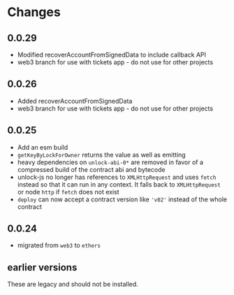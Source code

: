 # Changes

## 0.0.29

- Modified recoverAccountFromSignedData to include callback API
- web3 branch for use with tickets app - do not use for other projects

## 0.0.26

- Added recoverAccountFromSignedData
- web3 branch for use with tickets app - do not use for other projects

## 0.0.25

- Add an esm build
- `getKeyByLockForOwner` returns the value as well as emitting
- heavy dependencies on `unlock-abi-0*` are removed in favor of a compressed
  build of the contract abi and bytecode
- unlock-js no longer has references to `XMLHttpRequest` and uses `fetch` instead
  so that it can run in any context. It falls back to `XMLHttpRequest` or node `http`
  if `fetch` does not exist
- `deploy` can now accept a contract version like `'v02'` instead of the whole contract

## 0.0.24

- migrated from `web3` to `ethers`

## earlier versions

These are legacy and should not be installed.
